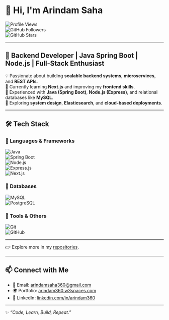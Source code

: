 # 👋 Hi, I'm Arindam Saha  

![Profile Views](https://komarev.com/ghpvc/?username=AS360&label=Profile%20Views&color=0e75b6&style=flat)  
![GitHub Followers](https://img.shields.io/github/followers/AS360?label=Followers&style=social)  
![GitHub Stars](https://img.shields.io/github/stars/AS360?affiliations=OWNER%2CCOLLABORATOR&style=social)  

---

## 🚀 Backend Developer | Java Spring Boot | Node.js | Full-Stack Enthusiast  

💡 Passionate about building **scalable backend systems**, **microservices**, and **REST APIs**.  
🌱 Currently learning **Next.js** and improving my **frontend skills**.  
🔧 Experienced with **Java (Spring Boot)**, **Node.js (Express)**, and relational databases like **MySQL**.  
🎯 Exploring **system design**, **Elasticsearch**, and **cloud-based deployments**.  

---

## 🛠️ Tech Stack  

### 🔹 Languages & Frameworks  
![Java](https://img.shields.io/badge/Java-ED8B00?style=for-the-badge&logo=java&logoColor=white)  
![Spring Boot](https://img.shields.io/badge/Spring%20Boot-6DB33F?style=for-the-badge&logo=springboot&logoColor=white)  
![Node.js](https://img.shields.io/badge/Node.js-339933?style=for-the-badge&logo=node.js&logoColor=white)  
![Express.js](https://img.shields.io/badge/Express.js-000000?style=for-the-badge&logo=express&logoColor=white)  
![Next.js](https://img.shields.io/badge/Next.js-000000?style=for-the-badge&logo=next.js&logoColor=white)  

### 🔹 Databases  
![MySQL](https://img.shields.io/badge/MySQL-4479A1?style=for-the-badge&logo=mysql&logoColor=white)  
![PostgreSQL](https://img.shields.io/badge/PostgreSQL-316192?style=for-the-badge&logo=postgresql&logoColor=white)  

### 🔹 Tools & Others  
![Git](https://img.shields.io/badge/Git-F05032?style=for-the-badge&logo=git&logoColor=white)  
![GitHub](https://img.shields.io/badge/GitHub-181717?style=for-the-badge&logo=github&logoColor=white)

---

👉 Explore more in my [repositories](https://github.com/AS360?tab=repositories).  

---

## 📫 Connect with Me  

- 📧 Email: [arindamsaha360@gmail.com](mailto:arindamsaha360@gmail.com)  
- 🌍 Portfolio: [arindam360.w3spaces.com](https://arindam360.w3spaces.com)  
- 💼 LinkedIn: [linkedin.com/in/arindam360](https://linkedin.com/in/arindam360)  

---

✨ *“Code, Learn, Build, Repeat.”*  
